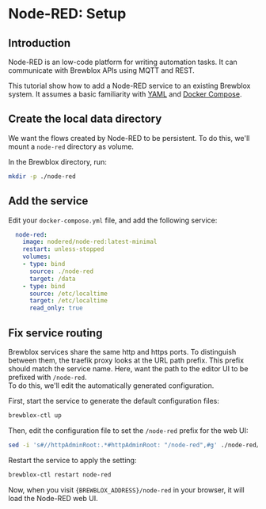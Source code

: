 # Node-RED: Setup

## Introduction

Node-RED is an low-code platform for writing automation tasks.
It can communicate with Brewblox APIs using MQTT and REST.

This tutorial show how to add a Node-RED service to an existing Brewblox system.
It assumes a basic familiarity with [YAML](https://learnxinyminutes.com/docs/yaml/)
and [Docker Compose](https://www.baeldung.com/ops/docker-compose).

## Create the local data directory

We want the flows created by Node-RED to be persistent.
To do this, we'll mount a `node-red` directory as volume.

In the Brewblox directory, run:

```sh
mkdir -p ./node-red
```

## Add the service

Edit your `docker-compose.yml` file, and add the following service:

```yaml
  node-red:
    image: nodered/node-red:latest-minimal
    restart: unless-stopped
    volumes:
    - type: bind
      source: ./node-red
      target: /data
    - type: bind
      source: /etc/localtime
      target: /etc/localtime
      read_only: true
```

## Fix service routing

Brewblox services share the same http and https ports.
To distinguish between them, the traefik proxy looks at the URL path prefix.
This prefix should match the service name.
Here, want the path to the editor UI to be prefixed with `/node-red`. \
To do this, we'll edit the automatically generated configuration.

First, start the service to generate the default configuration files:

```sh
brewblox-ctl up
```

Then, edit the configuration file to set the `/node-red` prefix for the web UI:

```sh
sed -i 's#//httpAdminRoot:.*#httpAdminRoot: "/node-red",#g' ./node-red/settings.js
```

Restart the service to apply the setting:

```sh
brewblox-ctl restart node-red
```

Now, when you visit `{BREWBLOX_ADDRESS}/node-red` in your browser, it will load the Node-RED web UI.
